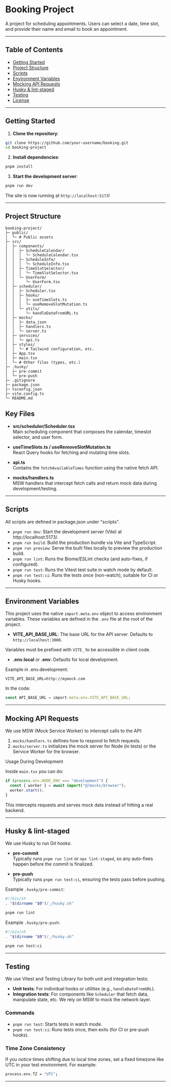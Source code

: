 # Booking Project

A project for scheduling appointments. Users can select a date, time slot, and provide their name and email to book an appointment.

---

## Table of Contents

- [Getting Started](#getting-started)
- [Project Structure](#project-structure)
- [Scripts](#scripts)
- [Environment Variables](#environment-variables)
- [Mocking API Requests](#mocking-api-requests)
- [Husky & lint-staged](#husky--lint-staged)
- [Testing](#testing)
- [License](#license)

---

## Getting Started

1. **Clone the repository**:

```bash
git clone https://github.com/your-username/booking.git
cd booking-project
```

2. **Install dependencies**:

```bash
pnpm install
```

3. **Start the development server**:

```bash
pnpm run dev
```

The site is now running at `http://localhost:5173`!

---

## Project Structure

```
booking-project/
├─ public/
│  └─ # Public assets
├─ src/
│  ├─ components/
│  │  ├─ ScheduleCalendar/
│  │  │  └─ ScheduleCalendar.tsx
│  │  ├─ ScheduleInfo/
│  │  │  └─ ScheduleInfo.tsx
│  │  ├─ TimeSlotSelector/
│  │  │  └─ TimeSlotSelector.tsx
│  │  └─ UserForm/
│  │     └─ UserForm.tsx
│  ├─ scheduler/
│  │  ├─ Scheduler.tsx
│  │  ├─ hooks/
│  │  │  ├─ useTimeSlots.ts
│  │  │  └─ useRemoveSlotMutation.ts
│  │  └─ utils/
│  │     └─ handleDateFromURL.ts
│  ├─ mocks/
│  │  ├─ data.json
│  │  ├─ handlers.ts
│  │  └─ server.ts
│  ├─ services/
│  │  └─ api.ts
│  ├─ styles/
│  │  └─ # Tailwind configuration, etc.
│  ├─ App.tsx
│  ├─ main.tsx
│  └─ # Other files (types, etc.)
├─ .husky/
│  ├─ pre-commit
│  └─ pre-push
├─ .gitignore
├─ package.json
├─ tsconfig.json
├─ vite.config.ts
└─ README.md
```

## Key Files

- **src/scheduler/Scheduler.tsx**  
  Main scheduling component that composes the calendar, timeslot selector, and user form.

- **useTimeSlots.ts / useRemoveSlotMutation.ts**  
  React Query hooks for fetching and mutating time slots.

- **api.ts**  
  Contains the `fetchAvailableTimes` function using the native fetch API.

- **mocks/handlers.ts**  
  MSW handlers that intercept fetch calls and return mock data during development/testing.

---

## Scripts

All scripts are defined in package.json under "scripts".

- `pnpm run dev`: Start the development server (Vite) at http://localhost:5173/.
- `pnpm run build`: Build the production bundle via Vite and TypeScript.
- `pnpm run preview`: Serve the built files locally to preview the production build.
- `pnpm run lint`: Runs the Biome/ESLint checks (and auto-fixes, if configured).
- `pnpm run test`: Runs the Vitest test suite in watch mode by default.
- `pnpm run test:ci`: Runs the tests once (non-watch), suitable for CI or Husky hooks.

---

## Environment Variables

This project uses the native `import.meta.env` object to access environment variables. These variables are defined in the `.env` file at the root of the project.

- **VITE_API_BASE_URL**: The base URL for the API server. Defaults to `http://localhost:3000`.

Variables must be prefixed with `VITE_` to be accessible in client code.

- **.env.local** or **.env**: Defaults for local development.

Example in .env.development:

```env
VITE_API_BASE_URL=http://mymock.com
```

In the code:

```ts
const API_BASE_URL = import.meta.env.VITE_API_BASE_URL;
```

---

## Mocking API Requests

We use MSW (Mock Service Worker) to intercept calls to the API:

1. `mocks/handlers.ts` defines how to respond to fetch requests.
2. `mocks/server.ts` initializes the mock server for Node (in tests) or the Service Worker for the browser.

Usage During Development

Inside `main.tsx` you can do:

```ts
if (process.env.NODE_ENV === "development") {
  const { worker } = await import("@/mocks/browser");
  worker.start();
}
```

This intercepts requests and serves mock data instead of hitting a real backend.

---

## Husky & lint-staged

We use Husky to run Git hooks:

- **pre-commit**  
  Typically runs `pnpm run lint` or `npx lint-staged`, so any auto-fixes happen before the commit is finalized.

- **pre-push**  
  Typically runs `pnpm run test:ci`, ensuring the tests pass before pushing.

Example `.husky/pre-commit`:

```bash
#!/bin/sh
. "$(dirname "$0")/_/husky.sh"

pnpm run lint
```

Example `.husky/pre-push`:

```bash
#!/bin/sh
. "$(dirname "$0")/_/husky.sh"

pnpm run test:ci
```

---

## Testing

We use Vitest and Testing Library for both unit and integration tests:

- **Unit tests**: For individual hooks or utilities (e.g., `handleDateFromURL`).
- **Integration tests**: For components like `Scheduler` that fetch data, manipulate state, etc. We rely on MSW to mock the network layer.

### Commands

- `pnpm run test`: Starts tests in watch mode.
- `pnpm run test:ci`: Runs tests once, then exits (for CI or pre-push hooks).

### Time Zone Consistency

If you notice times shifting due to local time zones, set a fixed timezone like UTC in your test environment. For example:

```bash
process.env.TZ = "UTC";
```

---
